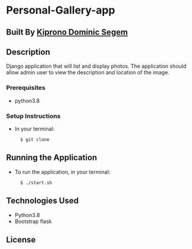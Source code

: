 
# Personal-Gallery-app

## Built By [Kiprono Dominic Segem]()

## Description
Django application that will list and display photos. The application should allow admin user to view the description 
and location of the image.

### Prerequisites
* python3.8


### Setup Instructions
* In your terminal:
        
        $ git clone 
        

## Running the Application
* To run the application, in your terminal:

        $ ./start.sh
## Technologies Used
* Python3.8
* Bootstrap flask

## **License**

